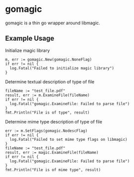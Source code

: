 # gomagic
gomagic is a thin go wrapper around libmagic.

Example Usage
-------------

Initialize magic library
```
m, err := gomagic.New(gomagic.NoneFlag)
if err != nil {
  log.Fatal("Failed to initialize magic library")
}
```

Determine textual description of type of file 
```
fileName := "test_file.pdf"
result, err := m.ExamineFile(fileName)
if err != nil {
  log.Fatal("gomagic.ExamineFile: Failed to parse file")
}
fmt.Println("File is of type", result)
```

Determine mime type description of type of file 
```
err := m.SetFlags(gomagic.NodescFlag)
if err != nil {
  log.Fatal("Failed to set mime type flags on libmagic)
}
fileName := "test_file.pdf"
result, err := magic.ExamineFile(fileName)
if err != nil {
  log.Fatal("gomagic.ExamineFile: Failed to parse file")
}
fmt.Println("File is of mime type", result)
```

